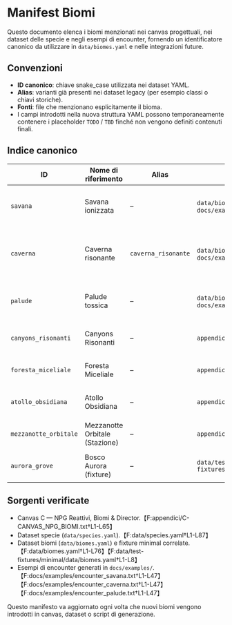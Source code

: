 # Manifest Biomi

Questo documento elenca i biomi menzionati nei canvas progettuali, nei dataset delle specie e negli esempi di encounter, fornendo un identificatore canonico da utilizzare in `data/biomes.yaml` e nelle integrazioni future.

## Convenzioni
- **ID canonico**: chiave snake_case utilizzata nei dataset YAML.
- **Alias**: varianti già presenti nei dataset legacy (per esempio classi o chiavi storiche).
- **Fonti**: file che menzionano esplicitamente il bioma.
- I campi introdotti nella nuova struttura YAML possono temporaneamente contenere i placeholder `TODO` / `TBD` finché non vengono definiti contenuti finali.

## Indice canonico

| ID | Nome di riferimento | Alias | Fonti principali | Note |
| --- | --- | --- | --- | --- |
| `savana` | Savana ionizzata | – | `data/biomes.yaml`, `docs/examples/encounter_savana.txt` | Bioma già integrato nel generatore encounter.【F:data/biomes.yaml†L3-L26】【F:docs/examples/encounter_savana.txt†L1-L47】 |
| `caverna` | Caverna risonante | `caverna_risonante` | `data/biomes.yaml`, `data/species.yaml`, `docs/examples/encounter_caverna.txt` | Canonico per i piani ambientali della forma Dune Stalker.【F:data/biomes.yaml†L27-L52】【F:data/species.yaml†L58-L87】【F:docs/examples/encounter_caverna.txt†L1-L47】 |
| `palude` | Palude tossica | – | `data/biomes.yaml`, `docs/examples/encounter_palude.txt` | Già presente negli esempi encounter generati.【F:data/biomes.yaml†L53-L76】【F:docs/examples/encounter_palude.txt†L1-L47】 |
| `canyons_risonanti` | Canyons Risonanti | – | `appendici/C-CANVAS_NPG_BIOMI.txt` | Canvas NPG con StressWave +0.05 per turno scoperto.【F:appendici/C-CANVAS_NPG_BIOMI.txt†L19-L38】 |
| `foresta_miceliale` | Foresta Miceliale | – | `appendici/C-CANVAS_NPG_BIOMI.txt` | Canvas NPG con affissi Spore Bloom / Myco Link.【F:appendici/C-CANVAS_NPG_BIOMI.txt†L39-L47】 |
| `atollo_obsidiana` | Atollo Obsidiana | – | `appendici/C-CANVAS_NPG_BIOMI.txt` | Canvas NPG con maree magnetiche e shard storm.【F:appendici/C-CANVAS_NPG_BIOMI.txt†L48-L56】 |
| `mezzanotte_orbitale` | Mezzanotte Orbitale (Stazione) | – | `appendici/C-CANVAS_NPG_BIOMI.txt` | Canvas stazione orbitale Zero-G Flux / Alarm Cascade.【F:appendici/C-CANVAS_NPG_BIOMI.txt†L57-L65】 |
| `aurora_grove` | Bosco Aurora (fixture) | – | `data/test-fixtures/minimal/data/biomes.yaml` | Bioma di test per le fixture minimal del validatore.【F:data/test-fixtures/minimal/data/biomes.yaml†L1-L8】 |

## Sorgenti verificate
- Canvas C — NPG Reattivi, Biomi & Director.【F:appendici/C-CANVAS_NPG_BIOMI.txt†L1-L65】
- Dataset specie (`data/species.yaml`).【F:data/species.yaml†L1-L87】
- Dataset biomi (`data/biomes.yaml`) e fixture minimal correlate.【F:data/biomes.yaml†L1-L76】【F:data/test-fixtures/minimal/data/biomes.yaml†L1-L8】
- Esempi di encounter generati in `docs/examples/`.【F:docs/examples/encounter_savana.txt†L1-L47】【F:docs/examples/encounter_caverna.txt†L1-L47】【F:docs/examples/encounter_palude.txt†L1-L47】

Questo manifesto va aggiornato ogni volta che nuovi biomi vengono introdotti in canvas, dataset o script di generazione.
